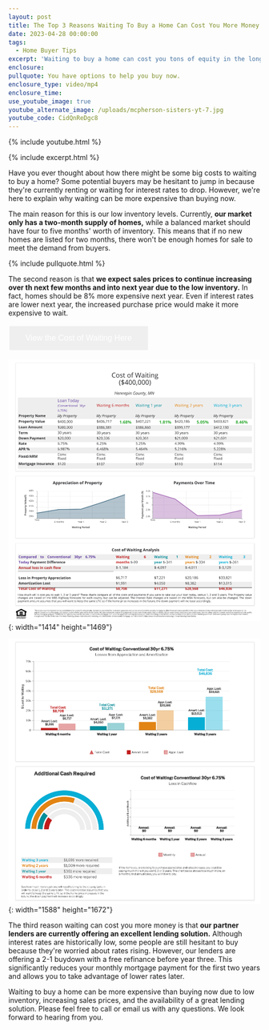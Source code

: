 ```yaml
---
layout: post
title: The Top 3 Reasons Waiting To Buy a Home Can Cost You More Money
date: 2023-04-28 00:00:00
tags:
  - Home Buyer Tips
excerpt: 'Waiting to buy a home can cost you tons of equity in the long run. '
enclosure:
pullquote: You have options to help you buy now.
enclosure_type: video/mp4
enclosure_time:
use_youtube_image: true
youtube_alternate_image: /uploads/mcpherson-sisters-yt-7.jpg
youtube_code: CidQnReDgc8
---
```

{% include youtube.html %}

{% include excerpt.html %}

Have you ever thought about how there might be some big costs to waiting to buy a home? Some potential buyers may be hesitant to jump in because they're currently renting or waiting for interest rates to drop. However, we're here to explain why waiting can be more expensive than buying now.

The main reason for this is our low inventory levels. Currently, **our market only has a two-month supply of homes,** while a balanced market should have four to five months' worth of inventory. This means that if no new homes are listed for two months, there won't be enough homes for sale to meet the demand from buyers.

{% include pullquote.html %}

The second reason is that **we expect sales prices to continue increasing over th next few months and into next year due to the low inventory.** In fact, homes should be 8% more expensive next year. Even if interest rates are lower next year, the increased purchase price would make it more expensive to wait.

<html>
<head>
<style>
.button {
  border: none;
  color: white;
  padding: 15px 32px;
  text-align: center;
  text-decoration: none;
  display: inline-block;
  font-size: 16px;
  margin: 4px 2px;
  cursor: pointer;
}

.button1 {background-color: #CFA48D;} /* Peach */
</style>
</head>
<body>

<button class="button button1">View the Cost of Waiting Here</button>

</body>
</html>

![](/uploads/1.png){: width="1414" height="1469"}

![](/uploads/cost-of-waiting-analysis-page-2-1.png){: width="1588" height="1672"}

The third reason waiting can cost you more money is that **our partner lenders are currently offering an excellent lending solution.** Although interest rates are historically low, some people are still hesitant to buy because they're worried about rates rising. However, our lenders are offering a 2-1 buydown with a free refinance before year three. This significantly reduces your monthly mortgage payment for the first two years and allows you to take advantage of lower rates later.

Waiting to buy a home can be more expensive than buying now due to low inventory, increasing sales prices, and the availability of a great lending solution. Please feel free to call or email us with any questions. We look forward to hearing from you.&nbsp;